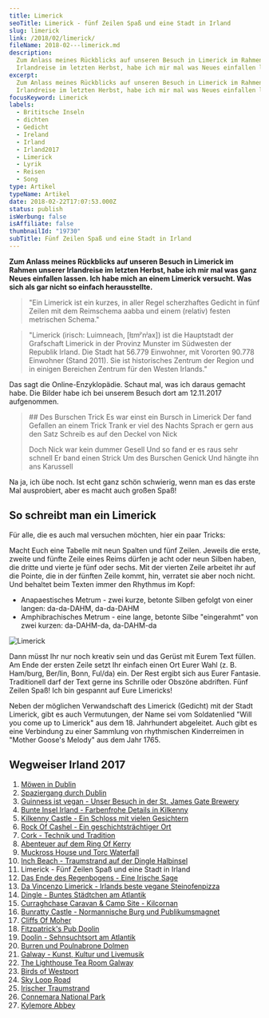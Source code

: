 ```yaml
---
title: Limerick
seoTitle: Limerick - fünf Zeilen Spaß und eine Stadt in Irland
slug: limerick
link: /2018/02/limerick/
fileName: 2018-02---limerick.md
description:
  Zum Anlass meines Rückblicks auf unseren Besuch in Limerick im Rahmen unserer
  Irlandreise im letzten Herbst, habe ich mir mal was Neues einfallen lassen.
excerpt:
  Zum Anlass meines Rückblicks auf unseren Besuch in Limerick im Rahmen unserer
  Irlandreise im letzten Herbst, habe ich mir mal was Neues einfallen lassen.
focusKeyword: Limerick
labels:
  - Brititsche Inseln
  - dichten
  - Gedicht
  - Ireland
  - Irland
  - Irland2017
  - Limerick
  - Lyrik
  - Reisen
  - Song
type: Artikel
typeName: Artikel
date: 2018-02-22T17:07:53.000Z
status: publish
isWerbung: false
isAffiliate: false
thumbnailId: "19730"
subTitle: Fünf Zeilen Spaß und eine Stadt in Irland
---
```


<strong>Zum Anlass meines Rückblicks auf unseren Besuch in Limerick im Rahmen
unserer Irlandreise im letzten Herbst, habe ich mir mal was ganz Neues einfallen
lassen. Ich habe mich an einem Limerick versucht. Was sich als gar nicht so
einfach herausstellte. </strong>

<blockquote>"Ein Limerick ist ein kurzes, in aller Regel scherzhaftes Gedicht in fünf Zeilen mit dem Reimschema aabba und einem (relativ) festen metrischen Schema."</blockquote>

<blockquote>"Limerick (irisch: Luimneach, [ɫɪmʲˈnʲax]) ist die Hauptstadt der Grafschaft Limerick in der Provinz Munster im Südwesten der Republik Irland. Die Stadt hat 56.779 Einwohner, mit Vororten 90.778 Einwohner (Stand 2011). Sie ist historisches Zentrum der Region und in einigen Bereichen Zentrum für den Westen Irlands."</blockquote>

Das sagt die Online-Enzyklopädie. Schaut mal, was ich daraus gemacht habe. Die
Bilder habe ich bei unserem Besuch dort am 12.11.2017 aufgenommen.

<blockquote>
## Des Burschen Trick
Es war einst ein Bursch in Limerick
Der fand Gefallen an einem Trick
Trank er viel des Nachts
Sprach er gern aus den Satz
Schreib es auf den Deckel von Nick

Doch Nick war kein dummer Gesell Und so fand er es raus sehr schnell Er band
einen Strick Um des Burschen Genick Und hängte ihn ans Karussell</blockquote>

Na ja, ich übe noch. Ist echt ganz schön schwierig, wenn man es das erste Mal
ausprobiert, aber es macht auch großen Spaß!

## So schreibt man ein Limerick

Für alle, die es auch mal versuchen möchten, hier ein paar Tricks:

Macht Euch eine Tabelle mit neun Spalten und fünf Zeilen. Jeweils die erste,
zweite und fünfte Zeile eines Reims dürfen je acht oder neun Silben haben, die
dritte und vierte je fünf oder sechs. Mit der vierten Zeile arbeitet ihr auf die
Pointe, die in der fünften Zeile kommt, hin, verratet sie aber noch nicht. Und
behaltet beim Texten immer den Rhythmus im Kopf:

<ul>
    <li>Anapaestisches Metrum - zwei kurze, betonte Silben gefolgt von einer langen: da-da-DAHM, da-da-DAHM</li>
    <li>Amphibrachisches Metrum - eine lange, betonte Silbe "eingerahmt" von zwei kurzen: da-DAHM-da, da-DAHM-da</li>
</ul>

![Limerick](http://cardamonchai.com/wp-content/uploads/2018/02/40224475451_68f0dffe8d_z-300x225.jpg)

Dann müsst Ihr nur noch kreativ sein und das Gerüst mit Eurem Text füllen. Am
Ende der ersten Zeile setzt Ihr einfach einen Ort Eurer Wahl (z. B. Ham/burg,
Ber/lin, Bonn, Ful/da) ein. Der Rest ergibt sich aus Eurer Fantasie.
Traditionell darf der Text gerne ins Schrille oder Obszöne abdriften. Fünf
Zeilen Spaß! Ich bin gespannt auf Eure Limericks!

Neben der möglichen Verwandschaft des Limerick (Gedicht) mit der Stadt Limerick,
gibt es auch Vermutungen, der Name sei vom Soldatenlied "Will you come up to
Limerick" aus dem 18. Jahrhundert abgeleitet. Auch gibt es eine Verbindung zu
einer Sammlung von rhythmischen Kinderreimen in "Mother Goose's Melody" aus dem
Jahr 1765.

## Wegweiser Irland 2017

<ol>
    <li><a href="http://cardamonchai.com/2017/10/moewen-in-dublin/">Möwen in Dublin</a></li>
    <li><a href="http://cardamonchai.com/2017/10/kleiner-spaziergang-durch-dublin/">Spaziergang durch Dublin</a></li>
    <li><a href="http://cardamonchai.com/2017/10/guinness-ist-vegan-brauerei-besuch/">Guinness ist vegan - Unser Besuch in der St. James Gate Brewery</a></li>
    <li><a href="http://cardamonchai.com/2017/11/kilkenny-bunte-insel-irland/">Bunte Insel Irland - Farbenfrohe Details in Kilkenny</a></li>
    <li><a href="http://cardamonchai.com/2017/11/kilkenny-castle/">Kilkenny Castle - Ein Schloss mit vielen Gesichtern</a></li>
    <li><a href="http://cardamonchai.com/2017/11/rock-of-cashel/">Rock Of Cashel - Ein geschichtsträchtiger Ort</a></li>
    <li><a href="http://cardamonchai.com/2017/12/cork/">Cork - Technik und Tradition</a></li>
    <li><a href="http://cardamonchai.com/2018/01/ring-of-kerry/">Abenteuer auf dem Ring Of Kerry</a></li>
    <li><a href="http://cardamonchai.com/2018/02/muckross-house-und-torc-waterfall-irland/">Muckross House und Torc Waterfall</a></li>
    <li><a href="http://cardamonchai.com/2018/02/lieblingsstrand-inch-beach/">Inch Beach - Traumstrand auf der Dingle Halbinsel</a></li>
    <li>Limerick - Fünf Zeilen Spaß und eine Stadt in Irland</li>
    <li><a href="http://cardamonchai.com/2018/02/das-ende-des-regenbogens/">Das Ende des Regenbogens - Eine Irische Sage</a></li>
    <li><a href="http://cardamonchai.com/2018/03/da-vincenzo-limerick/">Da Vincenzo Limerick - Irlands beste vegane Steinofenpizza</a></li>
    <li><a href="http://cardamonchai.com/2018/03/dingle/">Dingle - Buntes Städtchen am Atlantik</a></li>
    <li><a href="http://cardamonchai.com/2018/03/curraghchase-caravan-camp-site/">Curraghchase Caravan &amp; Camp Site - Kilcornan</a></li>
    <li><a href="http://cardamonchai.com/2018/03/bunratty-castle/">Bunratty Castle - Normannische Burg und Publikumsmagnet</a></li>
    <li><a href="http://cardamonchai.com/2018/04/cliffs-of-moher/">Cliffs Of Moher</a></li>
    <li><a href="http://cardamonchai.com/2018/04/fitzpatricks-pub-doolin/">Fitzpatrick's Pub Doolin</a></li>
    <li><a href="http://cardamonchai.com/2018/04/doolin/">Doolin - Sehnsuchtsort am Atlantik</a></li>
    <li><a href="http://cardamonchai.com/2018/04/poulnabrone-dolmen-burren/">Burren und Poulnabrone Dolmen</a></li>
    <li><a href="http://cardamonchai.com/2018/04/galway/">Galway - Kunst, Kultur und Livemusik</a></li>
    <li><a href="http://cardamonchai.com/2018/05/the-lighthouse-tea-room-galway/">The Lighthouse Tea Room Galway</a></li>
    <li><a href="http://cardamonchai.com/2018/05/birds-of-westport/">Birds of Westport</a></li>
    <li><a href="http://cardamonchai.com/2018/05/sky-loop-road-clifden/">Sky Loop Road</a></li>
    <li><a href="http://cardamonchai.com/2018/05/irischer-traumstrand/">Irischer Traumstrand</a></li>
    <li><a href="http://cardamonchai.com/2018/05/connemara-national-park/">Connemara National Park</a></li>
    <li><a href="http://cardamonchai.com/2018/05/kylemore-abbey/">Kylemore Abbey</a></li>
</ol>
